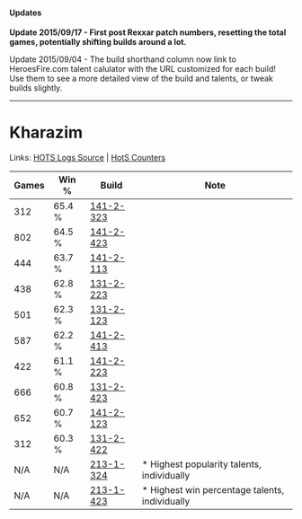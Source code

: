 #### Updates
**Update 2015/09/17 - First post Rexxar patch numbers, resetting the total games, potentially shifting builds around a lot.**

Update 2015/09/04 - The build shorthand column now link to HeroesFire.com talent calulator with the URL customized for each build!  
Use them to see a more detailed view of the build and talents, or tweak builds slightly.

***

# Kharazim

Links: [HOTS Logs Source](https://www.hotslogs.com/Sitewide/HeroDetails?Hero=Kharazim) | [HotS Counters](http://hotscounters.com/#/hero/Kharazim)

Games  | Win %  | Build     | Note
-----  | -----  | -----     | ----
312    | 65.4 % | [141-2-323](http://www.heroesfire.com/hots/talent-calculator/kharazim#hYDZ) | 
802    | 64.5 % | [141-2-423](http://www.heroesfire.com/hots/talent-calculator/kharazim#hYF7) | 
444    | 63.7 % | [141-2-113](http://www.heroesfire.com/hots/talent-calculator/kharazim#hYAH) | 
438    | 62.8 % | [131-2-223](http://www.heroesfire.com/hots/talent-calculator/kharazim#h9nV) | 
501    | 62.3 % | [131-2-123](http://www.heroesfire.com/hots/talent-calculator/kharazim#h9lx) | 
587    | 62.2 % | [141-2-413](http://www.heroesfire.com/hots/talent-calculator/kharazim#hYEz) | 
422    | 61.1 % | [141-2-223](http://www.heroesfire.com/hots/talent-calculator/kharazim#hYB_) | 
666    | 60.8 % | [131-2-423](http://www.heroesfire.com/hots/talent-calculator/kharazim#h9qd) | 
652    | 60.7 % | [141-2-123](http://www.heroesfire.com/hots/talent-calculator/kharazim#hYAR) | 
312    | 60.3 % | [131-2-422](http://www.heroesfire.com/hots/talent-calculator/kharazim#h9qc) | 
N/A    | N/A    | [213-1-324](http://www.heroesfire.com/hots/talent-calculator/kharazim#kHly) | * Highest popularity talents, individually
N/A    | N/A    | [213-1-423](http://www.heroesfire.com/hots/talent-calculator/kharazim#kHnV) | * Highest win percentage talents, individually
